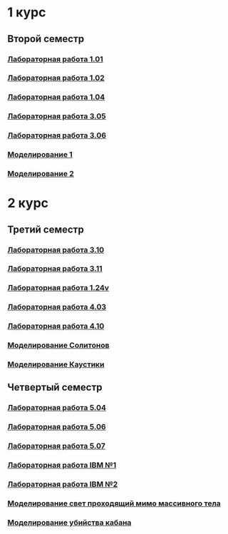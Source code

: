 # 1 курс
## Второй семестр

### [Лабораторная работа 1.01](https://github.com/nikolaykochubeev/itmo_physics/tree/main/2%20semester/1.01)

### [Лабораторная работа 1.02](https://github.com/nikolaykochubeev/itmo_physics/tree/main/2%20semester/1.02)

### [Лабораторная работа 1.04](https://github.com/nikolaykochubeev/itmo_physics/tree/main/2%20semester/1.04)

### [Лабораторная работа 3.05](https://github.com/nikolaykochubeev/itmo_physics/tree/main/2%20semester/3.05)

### [Лабораторная работа 3.06](https://github.com/nikolaykochubeev/itmo_physics/tree/main/2%20semester/3.06)

### [Моделирование 1](https://github.com/nikolaykochubeev/itmo_physics/tree/main/2%20semester/%D0%9C%D0%BE%D0%B4%D0%B5%D0%BB%D0%B8%D1%80%D0%BE%D0%B2%D0%B0%D0%BD%D0%B8%D0%B5%201)

### [Моделирование 2](https://github.com/nikolaykochubeev/itmo_physics/tree/main/2%20semester/%D0%9C%D0%BE%D0%B4%D0%B5%D0%BB%D0%B8%D1%80%D0%BE%D0%B2%D0%B0%D0%BD%D0%B8%D0%B5%202)


# 2 курс
## Третий семестр

### [Лабораторная работа 3.10](https://github.com/nikolaykochubeev/itmo_physics/tree/main/3%20semester/3.10)

### [Лабораторная работа 3.11](https://github.com/nikolaykochubeev/itmo_physics/tree/main/3%20semester/3.11)

### [Лабораторная работа 1.24v](https://github.com/nikolaykochubeev/itmo_physics/tree/main/3%20semester/1.24v)

### [Лабораторная работа 4.03](https://github.com/nikolaykochubeev/itmo_physics/tree/main/3%20semester/4.03)

### [Лабораторная работа 4.10](https://github.com/nikolaykochubeev/itmo_physics/tree/main/3%20semester/4.10)

### [Моделирование Солитонов](https://github.com/nikolaykochubeev/itmo_physics/tree/main/3%20semester/Soliton)

### [Моделирование Каустики](https://github.com/nikolaykochubeev/itmo_physics/tree/main/3%20semester/Caustic)


## Четвертый семестр

### [Лабораторная работа 5.04](https://github.com/nikolaykochubeev/itmo_physics/tree/main/4%20semester/5.04)
### [Лабораторная работа 5.06](https://github.com/nikolaykochubeev/itmo_physics/tree/main/4%20semester/5.06)
### [Лабораторная работа 5.07](https://github.com/nikolaykochubeev/itmo_physics/tree/main/4%20semester/5.07)
### [Лабораторная работа IBM №1](https://github.com/nikolaykochubeev/itmo_physics/tree/main/4%20semester/ibm1)
### [Лабораторная работа IBM №2](https://github.com/nikolaykochubeev/itmo_physics/tree/main/4%20semester/ibm2)
### [Моделирование свет проходящий мимо массивного тела](https://github.com/nikolaykochubeev/itmo_physics/tree/main/4%20semester/modeling2)
### [Моделирование убийства кабана](https://github.com/nikolaykochubeev/itmo_physics/tree/main/4%20semester/modeling1)
